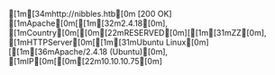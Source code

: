 [1m[34mhttp://nibbles.htb[0m [200 OK] [1mApache[0m[[1m[32m2.4.18[0m], [1mCountry[0m[[0m[22mRESERVED[0m][[1m[31mZZ[0m], [1mHTTPServer[0m[[1m[31mUbuntu Linux[0m][[1m[36mApache/2.4.18 (Ubuntu)[0m], [1mIP[0m[[0m[22m10.10.10.75[0m]
